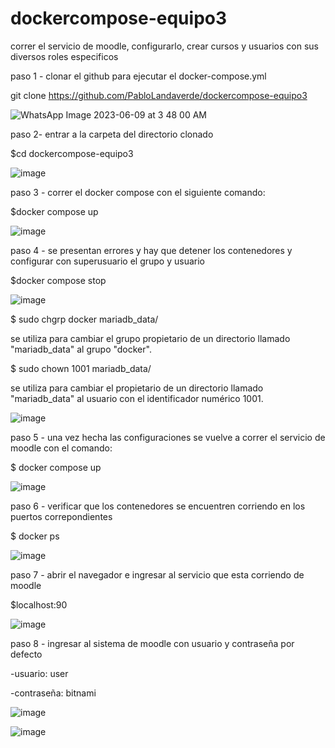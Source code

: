 # dockercompose-equipo3

correr el servicio de moodle, configurarlo, crear cursos y usuarios con sus diversos roles especificos

paso 1 - clonar el github para ejecutar el docker-compose.yml

git clone https://github.com/PabloLandaverde/dockercompose-equipo3

![WhatsApp Image 2023-06-09 at 3 48 00 AM](https://github.com/PabloLandaverde/dockercompose-equipo3/assets/115749532/d47ec6ec-7478-4085-8c8f-c0fa6a508c01)




paso 2- entrar a la carpeta del directorio clonado

$cd dockercompose-equipo3

![image](https://github.com/PabloLandaverde/dockercompose-equipo3/assets/115749532/b0fed263-b184-4029-ba01-cf8d223e616f)


paso 3 - correr el docker compose con el siguiente comando:

 $docker compose up
 
 ![image](https://github.com/PabloLandaverde/dockercompose-equipo3/assets/115749532/ec2dd929-db30-4f66-b81b-47483896b89d)


paso 4 - se presentan errores y hay que detener los contenedores y configurar con superusuario el grupo y usuario 

$docker compose stop

![image](https://github.com/PabloLandaverde/dockercompose-equipo3/assets/115749532/608fbd80-0a6b-4af6-a392-71766bcf43ec)


$ sudo chgrp docker mariadb_data/

se utiliza para cambiar el grupo propietario de un directorio llamado "mariadb_data" al grupo "docker".


$ sudo chown 1001 mariadb_data/

se utiliza para cambiar el propietario de un directorio llamado "mariadb_data" al usuario con el identificador numérico 1001.


![image](https://github.com/PabloLandaverde/dockercompose-equipo3/assets/115749532/f46c4297-fdc1-4ee7-9661-82265cd2d539)


paso 5 - una vez hecha las configuraciones se vuelve a correr el servicio de moodle con el comando:

$ docker compose up

![image](https://github.com/PabloLandaverde/dockercompose-equipo3/assets/115749532/9738f894-1229-483b-b200-cfc3ea4d1163)


paso 6 - verificar que los contenedores se encuentren corriendo en los puertos correpondientes

$ docker ps

![image](https://github.com/PabloLandaverde/dockercompose-equipo3/assets/115749532/385930dc-b3ca-4220-8e5a-c1eeb819a3d4)


paso 7 - abrir el navegador e ingresar al servicio que esta corriendo de moodle 

$localhost:90

![image](https://github.com/PabloLandaverde/dockercompose-equipo3/assets/115749532/10fd8cf8-f1a5-4cbf-a3fa-a1c0b2e17e15)



paso 8 - ingresar al sistema de moodle con usuario y contraseña por defecto

-usuario: user

-contraseña: bitnami


![image](https://github.com/PabloLandaverde/dockercompose-equipo3/assets/115749532/43fabb02-2038-4ea0-ad37-ad7f162fa8d2)


![image](https://github.com/PabloLandaverde/dockercompose-equipo3/assets/115749532/20dd959e-6ec4-4c1b-9644-23ec923af3d2)



